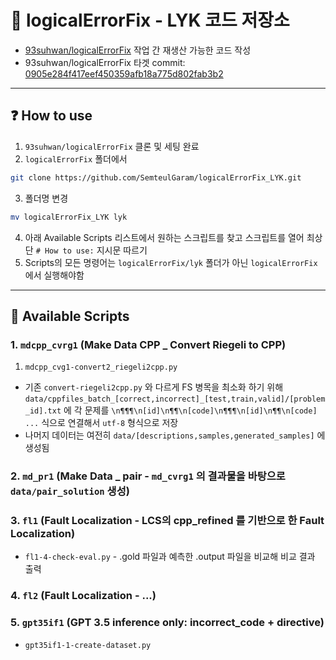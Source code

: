 # 🥼 logicalErrorFix - LYK 코드 저장소
- [93suhwan/logicalErrorFix](https://github.com/93suhwan/logicalErrorFix) 작업 간 재생산 가능한 코드 작성
- 93suhwan/logicalErrorFix 타겟 commit: [0905e284f417eef450359afb18a775d802fab3b2](https://github.com/93suhwan/logicalErrorFix/tree/0905e284f417eef450359afb18a775d802fab3b2)

---

## ❓ How to use
1. `93suhwan/logicalErrorFix` 클론 및 세팅 완료
2. `logicalErrorFix` 폴더에서
```bash
git clone https://github.com/SemteulGaram/logicalErrorFix_LYK.git
```
3. 폴더명 변경
```bash
mv logicalErrorFix_LYK lyk
```
4. 아래 Available Scripts 리스트에서 원하는 스크립트를 찾고 스크립트를 열어 최상단 `# How to use:` 지시문 따르기
5. Scripts의 모든 명령어는 `logicalErrorFix/lyk` 폴더가 아닌 `logicalErrorFix` 에서 실행해야함
---

## 📜 Available Scripts
### 1. `mdcpp_cvrg1` (Make Data CPP _ Convert Riegeli to CPP)
1. `mdcpp_cvg1-convert2_riegeli2cpp.py`
  - 기존 `convert-riegeli2cpp.py` 와 다르게 FS 병목을 최소화 하기 위해 `data/cppfiles_batch_[correct,incorrect]_[test,train,valid]/[problem_id].txt` 에 각 문제를 `\n¶¶¶\n[id]\n¶¶\n[code]\n¶¶¶\n[id]\n¶¶\n[code] ...` 식으로 연결해서 `utf-8` 형식으로 저장
  - 나머지 데이터는 여전히 `data/[descriptions,samples,generated_samples]` 에 생성됨

### 2. `md_pr1` (Make Data _ pair - `md_cvrg1` 의 결과물을 바탕으로 `data/pair_solution` 생성)

### 3. `fl1` (Fault Localization - LCS의 cpp_refined 를 기반으로 한 Fault Localization)
- `fl1-4-check-eval.py` - .gold 파일과 예측한 .output 파일을 비교해 비교 결과 출력

### 4. `fl2` (Fault Localization - ...)

### 5. `gpt35if1` (GPT 3.5 inference only: incorrect_code + directive)
- `gpt35if1-1-create-dataset.py`